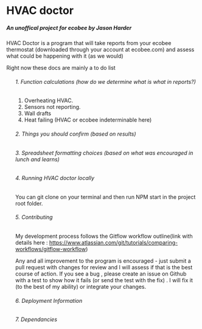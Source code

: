 <h1>HVAC doctor</h1>

<H5>An unoffical project for ecobee by Jason Harder </h6> 

HVAC Doctor is a program that will take reports from your ecobee thermostat (downloaded through your account at ecobee.com) and assess what could be happening with it (as we would)

Right now these docs are mainly a to do list 

<ol>
  <h6>1. Function calculations (how do we determine what is what in reports?) </h6>
    <ol>
      <li>Overheating HVAC. </li>
      <li>Sensors not reporting. </li>
      <li>Wall drafts </li> 
      <li>Heat failing (HVAC or ecobee indeterminable here) </li>
    </ol>
   <h6>2. Things you should confirm (based on results) 
   <h6>3. Spreadsheet formatting choices (based on what was encouraged in lunch and learns) </h6> 
   
   <h6>4. Running HVAC doctor locally </h6>
You can git clone on your terminal and then run NPM start in the project root folder.    
   
   <h6>5. Contributing </h6> 

My development process follows the Gitflow workflow outline(link with details here : https://www.atlassian.com/git/tutorials/comparing-workflows/gitflow-workflow) 

Any and all improvement to the program is encouraged - just submit a pull request with changes for review and I will assess if that is the best course of action. If you see a bug , please create an issue on Github with a test to show how it fails (or send the test with the fix) . I will fix it (to the best of my ability) or integrate your changes.
    
   <h6>6. Deployment Information </h6>  

   <h6>7. Dependancies </h6>
   
</ol>
